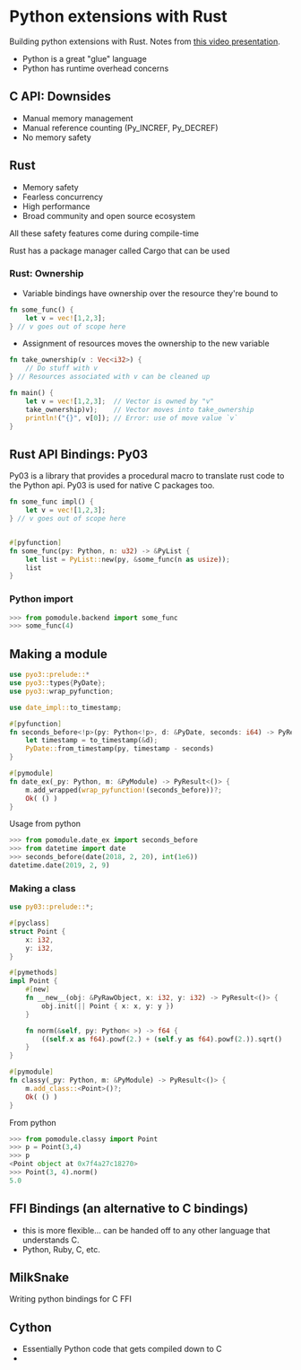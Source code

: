 # Python extensions with Rust

Building python extensions with Rust.  Notes from [this video presentation](https://www.youtube.com/watch?v=4h8Ll9_-SZY).

- Python is a great "glue" language
- Python has runtime overhead concerns

## C API: Downsides
- Manual memory management
- Manual reference counting (Py_INCREF, Py_DECREF)
- No memory safety

## Rust
- Memory safety
- Fearless concurrency
- High performance
- Broad community and open source ecosystem

All these safety features come during compile-time

Rust has a package manager called Cargo that can be used

### Rust: Ownership
- Variable bindings have ownership over the resource they're bound to
```rust
fn some_func() {
	let v = vec![1,2,3];
} // v goes out of scope here
```
- Assignment of resources moves the ownership to the new variable
```rust
fn take_ownership(v : Vec<i32>) {
	// Do stuff with v
} // Resources associated with v can be cleaned up

fn main() {
	let v = vec![1,2,3];  // Vector is owned by "v"
	take_ownership)v);    // Vector moves into take_ownership
	println!("{}", v[0]); // Error: use of move value `v`
}
```

## Rust API Bindings: Py03

Py03 is a library that provides a procedural macro to translate rust code to the Python api.  Py03 is used for native C packages too.
```rust
fn some_func impl() {
	let v = vec![1,2,3];
} // v goes out of scope here


#[pyfunction]
fn some_func(py: Python, n: u32) -> &PyList {
	let list = PyList::new(py, &some_func(n as usize));
	list
}
```

### Python import
```python
>>> from pomodule.backend import some_func
>>> some_func(4)
```

## Making a module
```rust
use pyo3::prelude::*
use pyo3::types{PyDate};
use pyo3::wrap_pyfunction;

use date_impl::to_timestamp;

#[pyfunction]
fn seconds_before<!p>(py: Python<!p>, d: &PyDate, seconds: i64) -> PyResult<&!p PyDate> {
	let timestamp = to_timestamp(&d);
	PyDate::from_timestamp(py, timestamp - seconds)
}

#[pymodule]
fn date_ex(_py: Python, m: &PyModule) -> PyResult<()> {
	m.add_wrapped(wrap_pyfunction!(seconds_before))?;
	Ok( () )
}
```

Usage from python
```python
>>> from pomodule.date_ex import seconds_before
>>> from datetime import date
>>> seconds_before(date(2018, 2, 20), int(1e6))
datetime.date(2019, 2, 9)
```

### Making a class
```rust
use py03::prelude::*;

#[pyclass]
struct Point {
	x: i32,
	y: i32,
}

#[pymethods]
impl Point {
	#[new]
	fn __new__(obj: &PyRawObject, x: i32, y: i32) -> PyResult<()> {
		obj.init(|| Point { x: x, y: y })
	}

	fn norm(&self, py: Python< >) -> f64 {
		((self.x as f64).powf(2.) + (self.y as f64).powf(2.)).sqrt()
	}
}
```

```rust
#[pymodule]
fn classy(_py: Python, m: &PyModule) -> PyResult<()> {
	m.add_class::<Point>()?;
	Ok( () )
}
```

From python
```python
>>> from pomodule.classy import Point
>>> p = Point(3,4)
>>> p
<Point object at 0x7f4a27c18270>
>>> Point(3, 4).norm()
5.0
```

## FFI Bindings (an alternative to C bindings)

- this is more flexible... can be handed off to any other language that understands C.
- Python, Ruby, C, etc.

## MilkSnake
Writing python bindings for C FFI

## Cython

- Essentially Python code that gets compiled down to C
- 